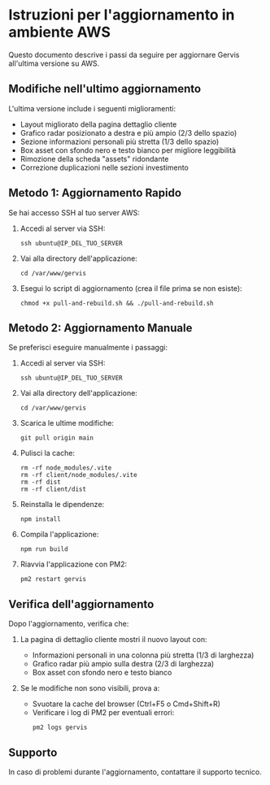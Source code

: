 # Istruzioni per l'aggiornamento in ambiente AWS

Questo documento descrive i passi da seguire per aggiornare Gervis all'ultima versione su AWS.

## Modifiche nell'ultimo aggiornamento

L'ultima versione include i seguenti miglioramenti:
- Layout migliorato della pagina dettaglio cliente
- Grafico radar posizionato a destra e più ampio (2/3 dello spazio)
- Sezione informazioni personali più stretta (1/3 dello spazio)
- Box asset con sfondo nero e testo bianco per migliore leggibilità
- Rimozione della scheda "assets" ridondante
- Correzione duplicazioni nelle sezioni investimento

## Metodo 1: Aggiornamento Rapido

Se hai accesso SSH al tuo server AWS:

1. Accedi al server via SSH:
   ```
   ssh ubuntu@IP_DEL_TUO_SERVER
   ```

2. Vai alla directory dell'applicazione:
   ```
   cd /var/www/gervis
   ```

3. Esegui lo script di aggiornamento (crea il file prima se non esiste):
   ```
   chmod +x pull-and-rebuild.sh && ./pull-and-rebuild.sh
   ```

## Metodo 2: Aggiornamento Manuale

Se preferisci eseguire manualmente i passaggi:

1. Accedi al server via SSH:
   ```
   ssh ubuntu@IP_DEL_TUO_SERVER
   ```

2. Vai alla directory dell'applicazione:
   ```
   cd /var/www/gervis
   ```

3. Scarica le ultime modifiche:
   ```
   git pull origin main
   ```

4. Pulisci la cache:
   ```
   rm -rf node_modules/.vite
   rm -rf client/node_modules/.vite
   rm -rf dist
   rm -rf client/dist
   ```

5. Reinstalla le dipendenze:
   ```
   npm install
   ```

6. Compila l'applicazione:
   ```
   npm run build
   ```

7. Riavvia l'applicazione con PM2:
   ```
   pm2 restart gervis
   ```

## Verifica dell'aggiornamento

Dopo l'aggiornamento, verifica che:

1. La pagina di dettaglio cliente mostri il nuovo layout con:
   - Informazioni personali in una colonna più stretta (1/3 di larghezza)
   - Grafico radar più ampio sulla destra (2/3 di larghezza)
   - Box asset con sfondo nero e testo bianco

2. Se le modifiche non sono visibili, prova a:
   - Svuotare la cache del browser (Ctrl+F5 o Cmd+Shift+R)
   - Verificare i log di PM2 per eventuali errori:
     ```
     pm2 logs gervis
     ```

## Supporto

In caso di problemi durante l'aggiornamento, contattare il supporto tecnico.